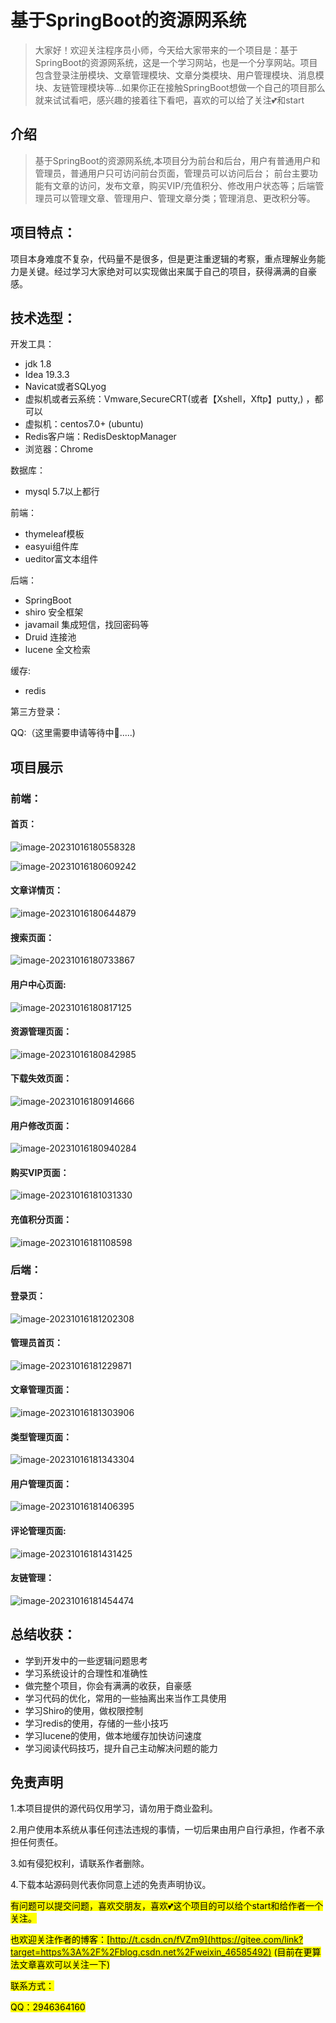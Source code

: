 # 基于SpringBoot的资源网系统

> 大家好！欢迎关注程序员小师，今天给大家带来的一个项目是：基于SpringBoot的资源网系统，这是一个学习网站，也是一个分享网站。项目包含登录注册模块、文章管理模块、文章分类模块、用户管理模块、消息模块、友链管理模块等...如果你正在接触SpringBoot想做一个自己的项目那么就来试试看吧，感兴趣的接着往下看吧，喜欢的可以给了关注💕和start

##  介绍

> 基于SpringBoot的资源网系统,本项目分为前台和后台，用户有普通用户和管理员，普通用户只可访问前台页面，管理员可以访问后台； 前台主要功能有文章的访问，发布文章，购买VIP/充值积分、修改用户状态等；后端管理员可以管理文章、管理用户、管理文章分类；管理消息、更改积分等。

## 项目特点：

项目本身难度不复杂，代码量不是很多，但是更注重逻辑的考察，重点理解业务能力是关键。经过学习大家绝对可以实现做出来属于自己的项目，获得满满的自豪感。

## 技术选型：

开发工具：

- jdk 1.8
- Idea 19.3.3
- Navicat或者SQLyog
- 虚拟机或者云系统：Vmware,SecureCRT(或者【Xshell，Xftp】putty,) ，都可以
- 虚拟机：centos7.0+ (ubuntu)
- Redis客户端：RedisDesktopManager
- 浏览器：Chrome

数据库：

- mysql    5.7以上都行


前端：

- thymeleaf模板
- easyui组件库
- ueditor富文本组件

后端：

- SpringBoot
- shiro 安全框架
- javamail 集成短信，找回密码等
- Druid 连接池
- lucene 全文检索

缓存:

- redis

第三方登录：

QQ:（这里需要申请等待中🥰.....)

## 项目展示

### 前端：

#### 首页：

![image-20231016180558328](assets/image-20231016180558328-1697453253282-1.png)



![image-20231016180609242](assets/image-20231016180609242-1697453253284-2.png)

#### 文章详情页：

![image-20231016180644879](assets/image-20231016180644879-1697453253285-3.png)

#### 搜索页面：

![image-20231016180733867](assets/image-20231016180733867-1697453253285-4.png)

#### 用户中心页面:

![image-20231016180817125](assets/image-20231016180817125-1697453253285-5.png)

#### 资源管理页面：

![image-20231016180842985](assets/image-20231016180842985-1697453253285-6.png)

#### 下载失效页面：

![image-20231016180914666](assets/image-20231016180914666-1697453253286-7.png)

#### 用户修改页面：

![image-20231016180940284](assets/image-20231016180940284-1697453253286-8.png)



#### 购买VIP页面：

![image-20231016181031330](assets/image-20231016181031330-1697453253287-9.png)

#### 充值积分页面：

![image-20231016181108598](assets/image-20231016181108598-1697453253287-10.png)

### 后端：

#### 登录页：

![image-20231016181202308](assets/image-20231016181202308-1697453253287-11.png)

#### 管理员首页：

![image-20231016181229871](assets/image-20231016181229871-1697453253287-12.png)

#### 文章管理页面：

![image-20231016181303906](assets/image-20231016181303906-1697453253287-13.png)

#### 类型管理页面：

![image-20231016181343304](assets/image-20231016181343304-1697453253287-14.png)

#### 用户管理页面：

![image-20231016181406395](assets/image-20231016181406395-1697453253287-15.png)

#### 评论管理页面:

![image-20231016181431425](assets/image-20231016181431425-1697453253287-16.png)

#### 友链管理：

![image-20231016181454474](assets/image-20231016181454474-1697453253287-17.png)







## 总结收获：

- 学到开发中的一些逻辑问题思考
- 学习系统设计的合理性和准确性
- 做完整个项目，你会有满满的收获，自豪感
- 学习代码的优化，常用的一些抽离出来当作工具使用
- 学习Shiro的使用，做权限控制
- 学习redis的使用，存储的一些小技巧
- 学习lucene的使用，做本地缓存加快访问速度
- 学习阅读代码技巧，提升自己主动解决问题的能力



##  免责声明

1.本项目提供的源代码仅用学习，请勿用于商业盈利。

2.用户使用本系统从事任何违法违规的事情，一切后果由用户自行承担，作者不承担任何责任。

3.如有侵犯权利，请联系作者删除。

4.下载本站源码则代表你同意上述的免责声明协议。



<mark>有问题可以提交问题，喜欢交朋友，喜欢💕这个项目的可以给个start和给作者一个关注。</mark>

<mark>也欢迎关注作者的博客：[http://t.csdn.cn/fVZm9](https://gitee.com/link?target=https%3A%2F%2Fblog.csdn.net%2Fweixin_46585492) (目前在更算法文章喜欢可以关注一下)</mark>

<mark>联系方式：</mark>

<mark>QQ：2946364160</mark>

